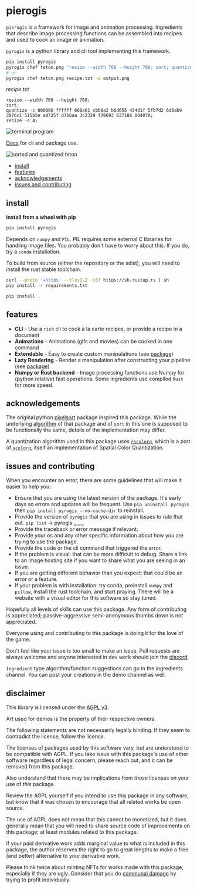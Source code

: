 # pierogis

`pierogis` is a framework for image and animation processing. Ingredients that describe image processing functions can be assembled
into recipes and used to cook an image or animation.

`pyrogis` is a python library and cli tool implementing this framework.

```bash
pip install pyrogis
pyrogis chef teton.png "resize --width 768 --height 768; sort; quantize; resize --scale 4" -o output.png
# or
pyrogis chef teton.png recipe.txt -o output.png
```

*recipe.txt*
```text
resize --width 768 --height 768;
sort;
quantize -c 000000 ffffff 668a61 cbb8a2 b6d655 434d1f 5fb7d2 6d8ab9 3876c1 515b5e a8725f d7b6aa 3c2329 f78693 637186 00407A;
resize -s 4;
```

![terminal program](https://raw.githubusercontent.com/pierogis/pierogis/main/demo/out/terminal.png)

[Docs](https://docs.pierogis.live/) for cli and package use.

![sorted and quantized teton](https://raw.githubusercontent.com/pierogis/pierogis/develop/demo/out/teton.png)

- [install](#install)
- [features](#features)
- [acknowledgements](#acknowledgements)
- [issues and contributing](#issues-and-contributing)

<a name="install"></a>
## install

**install from a wheel with pip**

```sh
pip install pyrogis
```

Depends on `numpy` and `PIL`. PIL requires some external C libraries for handling image files. You probably don't have
to worry about this. If you do, try a `conda` installation.

To build from source (either the repository or the sdist), you will need to install the rust stable toolchain.

```bash
curl --proto '=https' --tlsv1.2 -sSf https://sh.rustup.rs | sh
pip install -r requirements.txt

pip install .
```

<a name="features"></a>
## features

- **CLI** - Use a `rich` cli to cook à la carte recipes, or provide a recipe in a document
- **Animations** - Animations (gifs and movies) can be cooked in one command
- **Extendable** - Easy to create custom manipulations (see [package](#package))
- **Lazy Rendering** - Render a manipulation after constructing your pipeline (see [package](#package))
- **Numpy or Rust backend** - Image processing functions use Numpy for (python relative) fast operations. Some
  ingredients use compiled `Rust` for more speed.

<a name="acknowledgements"></a>
## acknowledgements

The original python [pixelsort](https://github.com/satyarth/pixelsort) package inspired this package. While the
underlying [algorithm](https://github.com/kimasendorf/ASDFPixelSort) of that package and of `sort` in this one is
supposed to be functionally the same, details of the implementation may differ.

A quantization algorithm used in this package uses [`rscolorq`](https://github.com/okaneco/rscolorq), which
is a port of [`scolorq`](http://people.eecs.berkeley.edu/~dcoetzee/downloads/scolorq/), itself an implementation of
Spatial Color Quantization.

<a name="issues-and-contributing"></a>
## issues and contributing

When you encounter an error, there are some guidelines that will make it easier to help you:

- Ensure that you are using the latest version of the package. It's early days so errors and updates will be frequent.
  Use `pip uninstall pyrogis` then `pip install pyrogis --no-cache-dir` to reinstall.
- Provide the version of `pyrogis` that you are using in issues to rule that out.
  `pip list` -> pyrogis \_.\_.\_
- Provide the traceback or error message if relevant.
- Provide your os and any other specific information about how you are trying to use the package.
- Provide the code or the cli command that triggered the error.
- If the problem is visual: that can be more difficult to debug. Share a link to an image hosting site if you want to
  share what you are seeing in an issue.
- If you are getting different behavior than you expect: that could be an error or a feature.
- If your problem is with installation: try conda, preinstall `numpy` and `pillow`, install the rust toolchain, and
  start praying. There will be a website with a visual editor for this software so stay tuned.

Hopefully all levels of skills can use this package. Any form of contributing is appreciated; passive-aggressive
semi-anonymous thumbs down is not appreciated.

Everyone using and contributing to this package is doing it for the love of the game.

Don't feel like your issue is too small to make an issue. Pull requests are always welcome and anyone interested in dev
work should join the
[discord](https://discord.gg/9XpEjMw3Rx).

`Ingredient` type algorithm/function suggestions can go in the ingredients channel. You can post your creations in the
demo channel as well.

<a name="disclaimer"></a>
## disclaimer

This library is licensed under the [AGPL v3](LICENSE).

Art used for demos is the property of their respective owners.

The following statements are not necessarily legally binding.
If they seem to contradict the license, follow the license.

The licenses of packages used by this software vary, but are understood to be compatible with AGPL.
If you take issue with this package's use of other software regardless of legal concern,
please reach out, and it can be removed from this package.

Also understand that there may be implications from *those* licenses on your use of *this* package.

Review the AGPL yourself if you intend to use this package in any software,
but know that it was chosen to encourage that all related works be open source.

The use of AGPL does not mean that this cannot be monetized,
but it does generally mean that you will need to share source code of improvements on this package;
at least modules related to this package.

If your paid derivative work adds marginal value to what is included in this package,
the author reserves the right to go to great lengths to make a free (and better) alternative to your derivative work.

Please think twice about minting NFTs for works made with this package, especially if they are ugly.
Consider that you do
[communal damage](https://memoakten.medium.com/the-unreasonable-ecological-cost-of-cryptoart-2221d3eb2053)
by trying to profit individually.
